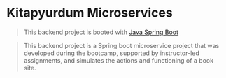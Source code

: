 # Kitapyurdum Microservices

> This backend project is booted with [Java Spring Boot](https://spring.io)

> This backend project is a Spring boot microservice project that was developed during the bootcamp, supported by instructor-led assignments, and simulates the actions and functioning of a book site.

